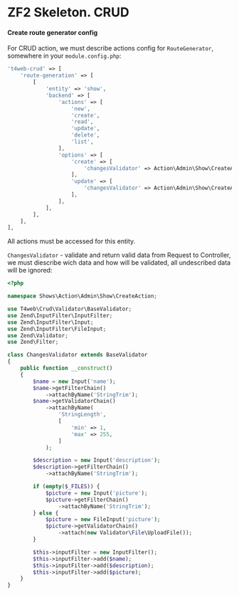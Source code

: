 # ZF2 Skeleton. CRUD

#### Create route generator config

For CRUD action, we must describe actions config for `RouteGenerator`, somewhere in your `module.config.php`:

```php
't4web-crud' => [
    'route-generation' => [
        [
            'entity' => 'show',
            'backend' => [
                'actions' => [
                    'new',
                    'create',
                    'read',
                    'update',
                    'delete',
                    'list',
                ],
                'options' => [
                    'create' => [
                        'changesValidator' => Action\Admin\Show\CreateAction\ChangesValidator::class,
                    ],
                    'update' => [
                        'changesValidator' => Action\Admin\Show\CreateAction\ChangesValidator::class,
                    ],
                ],
            ],
        ],
    ],
],
```

All actions must be accessed for this entity.

`ChangesValidator` - validate and return valid data from Request to Controller, we must diescribe wich data 
and how will be validated, all undescribed data will be ignored:
```php
<?php

namespace Shows\Action\Admin\Show\CreateAction;

use T4web\Crud\Validator\BaseValidator;
use Zend\InputFilter\InputFilter;
use Zend\InputFilter\Input;
use Zend\InputFilter\FileInput;
use Zend\Validator;
use Zend\Filter;

class ChangesValidator extends BaseValidator
{
    public function __construct()
    {
        $name = new Input('name');
        $name->getFilterChain()
            ->attachByName('StringTrim');
        $name->getValidatorChain()
            ->attachByName(
                'StringLength',
                [
                    'min' => 1,
                    'max' => 255,
                ]
            );

        $description = new Input('description');
        $description->getFilterChain()
            ->attachByName('StringTrim');

        if (empty($_FILES)) {
            $picture = new Input('picture');
            $picture->getFilterChain()
                ->attachByName('StringTrim');
        } else {
            $picture = new FileInput('picture');
            $picture->getValidatorChain()
                ->attach(new Validator\File\UploadFile());
        }

        $this->inputFilter = new InputFilter();
        $this->inputFilter->add($name);
        $this->inputFilter->add($description);
        $this->inputFilter->add($picture);
    }
}
```
